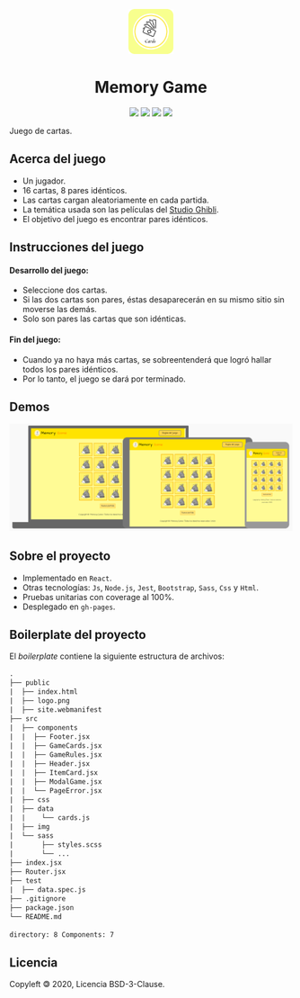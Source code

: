<p align="center"><a href="public/logo.png"><img src="./public/logo.png" width=80px></a></p>
<h1 align="center">Memory Game</h1>
<p align="center">
<img src="https://img.shields.io/badge/build-passing-brightgreen">
<img src="https://img.shields.io/badge/license-BSD--3--Clause-orange">
<img src="https://img.shields.io/badge/npm-v6.14.5-9cf">
<img src="https://img.shields.io/badge/coverage-100%25-brightgreen">
</p>

Juego de cartas.

## Acerca del juego

- Un jugador.
- 16 cartas, 8 pares idénticos.
- Las cartas cargan aleatoriamente en cada partida. 
- La temática usada son las películas del [Studio Ghibli](https://es.wikipedia.org/wiki/Studio_Ghibli).
- El objetivo del juego es encontrar pares idénticos.

## Instrucciones del juego

#### Desarrollo del juego:
- Seleccione dos cartas. 
- Si las dos cartas son pares, éstas desaparecerán en su mismo sitio sin moverse las demás. 
- Solo son pares las cartas que son idénticas.

#### Fin del juego:
- Cuando ya no haya más cartas, se sobreentenderá que logró hallar todos los pares idénticos. 
- Por lo tanto, el juego se dará por terminado.

## Demos


<img src="./src/img/demo.png" alt="Demo Memory Game">


## Sobre el proyecto

- Implementado en `React`.
- Otras tecnologías: `Js`, `Node.js`, `Jest`, `Bootstrap`, `Sass`, `Css` y `Html`.
- Pruebas unitarias con coverage al 100%.
- Desplegado en `gh-pages`.

## Boilerplate del proyecto
El _boilerplate_ contiene la siguiente estructura de archivos:

```text
.
├── public
|  ├── index.html
|  ├── logo.png
|  ├── site.webmanifest
├── src
|  ├── components
|  |  ├── Footer.jsx
|  |  ├── GameCards.jsx
|  |  ├── GameRules.jsx
|  |  ├── Header.jsx
|  |  ├── ItemCard.jsx
|  |  ├── ModalGame.jsx
|  |  └── PageError.jsx
|  ├── css
|  ├── data
|  |    └── cards.js
|  ├── img
|  └── sass
|       ├── styles.scss
|       └── ...
├── index.jsx
├── Router.jsx
├── test
|  ├── data.spec.js
├── .gitignore
├── package.json
└── README.md

directory: 8 Components: 7
```

## Licencia

Copyleft 🄯 2020, Licencia BSD-3-Clause.


